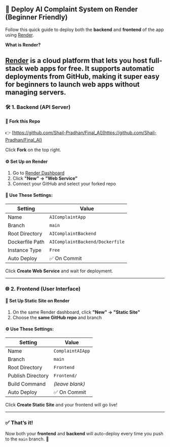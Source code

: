 ## 🚀 Deploy AI Complaint System on Render (Beginner Friendly)

Follow this quick guide to deploy both the **backend** and **frontend** of the app using [Render](https://render.com).

**What is Render?**  

[Render](https://render.com) is a cloud platform that lets you host full-stack web apps for free. It supports automatic deployments from GitHub, making it super easy for beginners to launch web apps without managing servers.
---

### 🛠 1. Backend (API Server)

#### 🔁 Fork this Repo
👉 [https://github.com/Shail-Pradhan/Final_AI](https://github.com/Shail-Pradhan/Final_AI)

Click **Fork** on the top right.

#### ⚙️ Set Up on Render

1. Go to [Render Dashboard](https://dashboard.render.com)
2. Click **"New" → "Web Service"**
3. Connect your GitHub and select your forked repo

#### 🧾 Use These Settings:

| Setting           | Value                          |
|-------------------|---------------------------------|
| Name              | `AIComplaintApp`               |
| Branch            | `main`                         |
| Root Directory    | `AIComplaintBackend`           |
| Dockerfile Path   | `AIComplaintBackend/Dockerfile`|
| Instance Type     | `Free`                         |
| Auto Deploy       | ✅ On Commit                   |

Click **Create Web Service** and wait for deployment.

---

### 🌐 2. Frontend (User Interface)

#### 🧾 Set Up Static Site on Render

1. On the same Render dashboard, click **"New" → "Static Site"**
2. Choose the **same GitHub repo** and branch

#### ⚙️ Use These Settings:

| Setting           | Value             |
|-------------------|-------------------|
| Name              | `ComplaintAIApp`  |
| Branch            | `main`            |
| Root Directory    | `Frontend`        |
| Publish Directory | `Frontend/`       |
| Build Command     | *(leave blank)*   |
| Auto Deploy       | ✅ On Commit      |

Click **Create Static Site** and your frontend will go live!

---

### ✅ That’s it!

Now both your **frontend** and **backend** will auto-deploy every time you push to the `main` branch. 🎉

